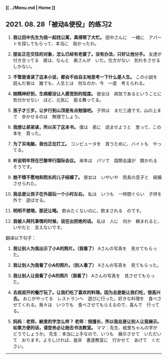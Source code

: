 **[[ ../Menu.md | Home ]]**
## 2021. 08. 28「被动&使役」的练习2
1. **我让田中先生为我一起找公寓，真得帮了大忙。**
田中さんに　一緒に　アパートを探してもらって、本当に　助かったわ。

2. **朋友正在交往的对象，怎么已经有老婆了。没有办法，只好让他分手。**
友達が　付き合ってる　彼は、なんと　奥さんが　いた。仕方がない　別れをさせる　しかない。

3. **不管是谁读了这本小说，都会不由自主地思考一下什么是人生。**
この小説を　読んだ者は　誰でも、人生とは　何なのか、今　一度　考えられる。

4. **她精神好到，生病都没让人感觉到的程度。**
彼女は　病気であるということに　気付かせない　ほど、元気に　振る舞ってる。

5. **孩子才三岁。让步行到山顶是有点勉强吧。**
子供は　まだ三歳です。山の上まで　歩かせるのは　無理でしょう。

6. **我想让弟弟读，所以买了这本书。**
僕は　弟に　読ませようと　思って、この本を　買った。

7. **为了买电脑，我也正在打工。**
コンピュータを　買うために、バイトも　やってる。

8. **听说明年将在巴黎举行国际会议。**
来年は　パリで　国際会議が　開かれる　そうです。

9. **她不情不愿地和院长的儿子结婚了。**
彼女は　いやいや　院長の息子と　結婚させられた。

10. **我总是让孩子在外面玩一个小时左右。**
私は　いつも　一時間ぐらい　子供を　外で　遊ばせる。

11. **明明不想喝，那还让喝。**
飲みたくないのに、飲まされる　のです。

12. **我被人拜托事情的时候，说在出拒绝的话。**
私は　人に　何か　頼まれると、いやだと　言えないです。

翻译以下句子：
1. **我让别人为我出示了小A的照片。（我看了）**
Aさんの写真を　見せてもらった。

2. **我让别人为我看了小A的照片。（别人看了）**
Aさんの写真を　見てもらった。

3. **我让别人让我看了小A的照片（我看了）**
Aさんの写真を　見させてもらった。

4. **去叔叔开的餐厅玩了。让我们吃了喜欢的料理。因为总是能让我们吃，很高兴去。**
おじがやってる　レストランへ　遊びに行った。好きな料理を　食べさせてくれる。我々は　いつでも　食べさせてもらえるので、喜んで　行ってる。

5. **妈妈：老师，絵里的字怎么样？
老师：很擅长，所以我总是让别人让我展示。如果方便的话，请您务必让她去书法教室。**
ママ：先生、絵里ちゃんの字が　どうでしょうか。
先生：本当に上手なので、いつも　展示させて　いただいて　おります。よろしければ、是非　書道教室に　行かせて　あげて　ください。

---
